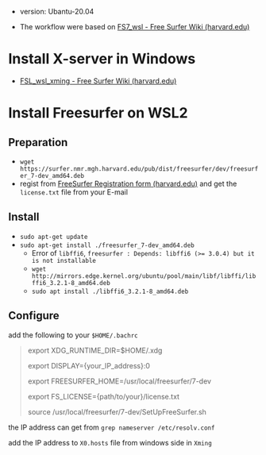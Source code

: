 * version: Ubantu-20.04

* The workflow were based on [FS7_wsl - Free Surfer Wiki (harvard.edu)](https://surfer.nmr.mgh.harvard.edu/fswiki//FS7_wsl)

# Install X-server in Windows

* [FSL_wsl_xming - Free Surfer Wiki (harvard.edu)](https://surfer.nmr.mgh.harvard.edu/fswiki/FSL_wsl_xming)

  

#  Install Freesurfer on WSL2

## Preparation

* `wget https://surfer.nmr.mgh.harvard.edu/pub/dist/freesurfer/dev/freesurfer_7-dev_amd64.deb`
* regist from [FreeSurfer Registration form (harvard.edu)](https://surfer.nmr.mgh.harvard.edu/registration.html) and get the `license.txt` file from your E-mail



## Install

* `sudo apt-get update`
* `sudo apt-get install ./freesurfer_7-dev_amd64.deb`
  * Error of `libffi6`, `freesurfer : Depends: libffi6 (>= 3.0.4) but it is not installable`
  * `wget http://mirrors.edge.kernel.org/ubuntu/pool/main/libf/libffi/libffi6_3.2.1-8_amd64.deb`
  * `sudo apt install ./libffi6_3.2.1-8_amd64.deb`



## Configure

add the following to your `$HOME/.bachrc`

> export XDG_RUNTIME_DIR=$HOME/.xdg
>
> export DISPLAY={your_IP_address}:0
>
> export FREESURFER_HOME=/usr/local/freesurfer/7-dev
>
> export FS_LICENSE={path/to/your}/license.txt
>
> source /usr/local/freesurfer/7-dev/SetUpFreeSurfer.sh

the IP address can get from `grep nameserver /etc/resolv.conf`

add the IP address to `X0.hosts` file from windows side in `Xming` 

